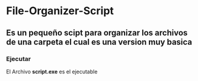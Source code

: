# File-Organizer-Script

Es un pequeño scipt para organizar los archivos de una carpeta el cual es una version muy basica
---

### Ejecutar
El Archivo **script.exe** es el ejecutable
